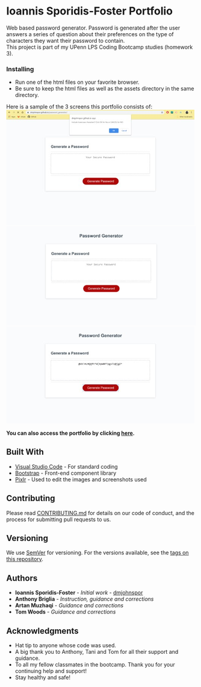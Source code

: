 # Ioannis Sporidis-Foster Portfolio

Web based password generator.
Password is generated after the user answers a series of question about their preferences on the type of characters they want their password to contain. <br>
This project is part of my UPenn LPS Coding Bootcamp studies (homework 3).

### Installing

- Run one of the html files on your favorite browser.
- Be sure to keep the html files as well as the assets directory in the same directory.

Here is a sample of the 3 screens this portfolio consists of:
![](assets/image_1.jpg)
![](assets/image_2.jpg)
![](assets/image_3.jpg)

**You can also access the portfolio by clicking [here](https://dmjohnspor.github.io/password_generator/).**

## Built With

* [Visual Studio Code](https://code.visualstudio.com/) - For standard coding
* [Bootstrap](https://getbootstrap.com/) - Front-end component library
* [Pixlr](https://pixlr.com/) - Used to edit the images and screenshots used

## Contributing

Please read [CONTRIBUTING.md](https://gist.github.com/PurpleBooth/b24679402957c63ec426) for details on our code of conduct, and the process for submitting pull requests to us.

## Versioning

We use [SemVer](http://semver.org/) for versioning. For the versions available, see the [tags on this repository](https://github.com/dmjohnspor/Sporidis-Foster_Portfolio/commits/master). 

## Authors

* **Ioannis Sporidis-Foster** - *Initial work* - [dmjohnspor](https://github.com/dmjohnspor)
* **Anthony Briglia** - *Instruction, guidance and corrections*
* **Artan Muzhaqi** - *Guidance and corrections*
* **Tom Woods** - *Guidance and corrections*

## Acknowledgments

* Hat tip to anyone whose code was used.
* A big thank you to Anthony, Tani and Tom for all their support and guidance.
* To all my fellow classmates in the bootcamp. Thank you for your continuing help and support!
* Stay healthy and safe!



